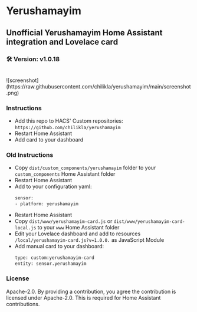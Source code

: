 # Yerushamayim
## Unofficial Yerushamayim Home Assistant integration and Lovelace card

### :hammer_and_wrench: Version: v1.0.18
<br/>
![screenshot](https://raw.githubusercontent.com/chilikla/yerushamayim/main/screenshot.png)

### Instructions
- Add this repo to HACS' Custom repositories: `https://github.com/chilikla/yerushamayim`
- Restart Home Assistant
- Add card to your dashboard

### Old Instructions
- Copy `dist/custom_components/yerushamayim` folder to your `custom_components` Home Assistant folder
- Restart Home Assistant
- Add to your configuration yaml:
    ```
    sensor:
    - platform: yerushamayim
    ```
- Restart Home Assistant
- Copy `dist/www/yerushamayim-card.js` or `dist/www/yerushamayim-card-local.js` to your `www` Home Assistant folder
- Edit your Lovelace dashboard and add to resources `/local/yerushamayim-card.js?v=1.0.0.` as JavaScript Module
- Add manual card to your dashboard:
    ```
    type: custom:yerushamayim-card
    entity: sensor.yerushamayim
    ```

### License
Apache-2.0. By providing a contribution, you agree the contribution is licensed under Apache-2.0. This is required for Home Assistant contributions.
